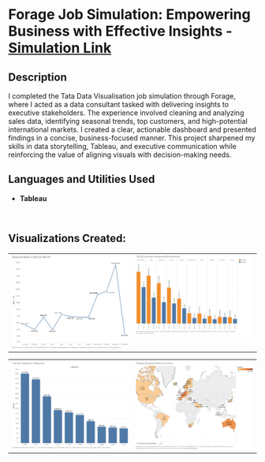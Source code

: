 <h1>Forage Job Simulation: Empowering Business with Effective Insights - <a href="https://www.theforage.com/simulations/tata/data-visualisation-p5xo?reloaded=true" download>Simulation Link</a> </h1>


<h2>Description</h2>
I completed the Tata Data Visualisation job simulation through Forage, where I acted as a data consultant tasked with delivering insights to executive stakeholders. The experience involved cleaning and analyzing sales data, identifying seasonal trends, top customers, and high-potential international markets. I created a clear, actionable dashboard and presented findings in a concise, business-focused manner. This project sharpened my skills in data storytelling, Tableau, and executive communication while reinforcing the value of aligning visuals with decision-making needs. 
<br />


<h2>Languages and Utilities Used</h2>

- <b>Tableau</b> 


<br>

<h2>Visualizations Created:</h2>
<table style="width: 100%;">
  <!-- Row 1: Images -->
  <tr>
    <td align="center" valign="top" style="width: 50%;">
      <img src="ForageProject_P1.png" style="max-height: 300px; width: auto;" />
    </td>
    <td align="center" valign="top" style="width: 50%;">
      <img src="ForageProject_P2.png" style="max-height: 300px; width: auto;" />
    </td>
  </tr>
  <table style="width: 100%;">
  <!-- Row 1: Images -->
  <tr>
    <td align="center" valign="top" style="width: 50%;">
      <img src="ForageProject_P3.png" style="max-height: 300px; width: auto;" />
    </td>
    <td align="center" valign="top" style="width: 50%;">
      <img src="ForageProject_P4.png" style="max-height: 300px; width: auto;" />
    </td>
  </tr>
